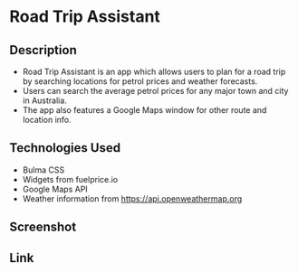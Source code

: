 # Road Trip Assistant
## Description
- Road Trip Assistant is an app which allows users to plan for a road trip by searching locations for petrol prices and weather forecasts.
- Users can search the average petrol prices for any major town and city in Australia.
- The app also features a Google Maps window for other route and location info.
## Technologies Used
- Bulma CSS
- Widgets from fuelprice.io
- Google Maps API
- Weather information from https://api.openweathermap.org
## Screenshot
## Link
